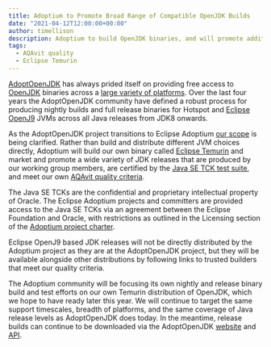 ```yaml
---
title: Adoptium to Promote Broad Range of Compatible OpenJDK Builds
date: "2021-04-12T12:00:00+00:00"
author: timellison
description: Adoptium to build OpenJDK binaries, and will promote additional high quality builds.
tags:
  - AQAvit quality
  - Eclipse Temurin
---
```


[AdoptOpenJDK](https://adoptopenjdk.net/) has always prided itself on providing free access
to [OpenJDK](http://openjdk.java.net/) binaries across a
[large variety of platforms](https://adoptopenjdk.net/supported_platforms.html).
Over the last four years the AdoptOpenJDK community have defined a robust process
for producing nightly builds and full release binaries for Hotspot and
[Eclipse OpenJ9](https://www.eclipse.org/openj9/) JVMs across all Java releases from JDK8
onwards.

As the AdoptOpenJDK project transitions to Eclipse Adoptium
[our scope](https://projects.eclipse.org/projects/adoptium/charter) is being clarified. Rather than
build and distribute different JVM choices directly, Adoptium will build our own binary called
[Eclipse Temurin](https://projects.eclipse.org/projects/adoptium.temurin) and market and promote a wide
variety of JDK releases that are produced by our working group members, are certified by the
[Java SE TCK test suite](https://openjdk.java.net/groups/conformance/JckAccess/), and meet our
own [AQAvit quality criteria](https://projects.eclipse.org/projects/adoptium.aqavit).

The Java SE TCKs are the confidential and proprietary intellectual property of Oracle. The
Eclipse Adoptium projects and committers are provided access to the Java SE TCKs via an agreement
between the Eclipse Foundation and Oracle, with restrictions as outlined in the Licensing section
of the [Adoptium project charter](https://projects.eclipse.org/projects/adoptium/charter).

Eclipse OpenJ9 based JDK releases will not be directly distributed by the
Adoptium project as they are at the AdoptOpenJDK project, but they will be available alongside
other distributions by following links to trusted builders that meet our quality criteria.

The Adoptium community will be focusing its own nightly and release binary build and test efforts
on our own Temurin distribution of OpenJDK,
which we hope to have ready later this year. We will continue to target the same support timescales,
breadth of platforms, and the same coverage of Java release levels as AdoptOpenJDK does today. In
the meantime, release builds can continue to be downloaded via the AdoptOpenJDK
[website](https://adoptopenjdk.net/) and [API](https://api.adoptopenjdk.net/q/swagger-ui/).
